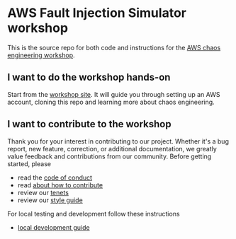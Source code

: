 # AWS Fault Injection Simulator workshop

This is the source repo for both code and instructions for the [AWS chaos engineering workshop](https://chaos-engineering.workshop.aws/). 

## I want to do the workshop hands-on

Start from the [workshop site](https://chaos-engineering.workshop.aws/). It will guide you through setting up an AWS account, cloning this repo and learning more about chaos engineering.

## I want to contribute to the workshop

Thank you for your interest in contributing to our project. Whether it's a bug report, new feature, correction, or additional documentation, we greatly value feedback and contributions from our community. Before getting started, please

* read the [code of conduct](CODE_OF_CONDUCT.md)
* read [about how to contribute](CONTRIBUTING.md)
* review our [tenets](TENETS.md)
* review our [style guide](STYLE.md) 

For local testing and development follow these instructions

* [local development guide](LOCAL.md)


